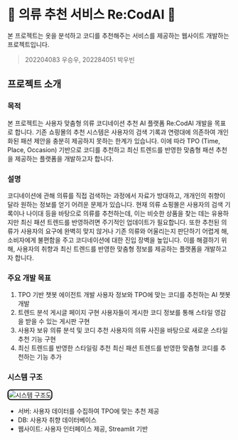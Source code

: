 # 👔 의류 추천 서비스 Re:CodAI 👗

본 프로젝트는 옷을 분석하고 코디를 추천해주는 서비스를 제공하는 웹사이트 개발하는 프로젝트입니다.
> 202204083 우승우, 202284051 박우빈
## 프로젝트 소개

### 목적
본 프로젝트는 사용자 맞춤형 의류 코디네이션 추천 AI 플랫폼 Re:CodAI 개발을 목표로 합니다. 
기존 쇼핑몰의 추천 시스템은 사용자의 검색 기록과 연령대에 의존하여 개인화된 패션 제안을 충분히 제공하지 못하는 한계가 있습니다. 이에 따라 TPO (Time, Place, Occasion) 기반으로 코디를 추천하고 최신 트렌드를 반영한 맞춤형 패션 추천을 제공하는 플랫폼을 개발하고자 합니다.

### 설명
코디네이션에 관해 의류를 직접 검색하는 과정에서 자료가 방대하고, 개개인의 취향이 달라 원하는 정보를 얻기 어려운 문제가 있습니다. 현재 의류 쇼핑몰은 사용자의 검색 기록이나 나이대 등을 바탕으로 의류를 추천하는데, 이는 비슷한 상품을 찾는 데는 유용하지만 최신 패션 트렌드를 반영하려면 주기적인 업데이트가 필요합니다. 또한 추천된 의류가 사용자의 요구에 완벽히 맞지 않거나 기존 의류와 어울리는지 판단하기 어렵게 해, 소비자에게 불편함을 주고 코디네이션에 대한 진입 장벽을 높입니다. 이를 해결하기 위해, 사용자의 취향과 최신 트렌드를 반영한 맞춤형 정보를 제공하는 플랫폼을 개발하고자 합니다.

### 주요 개발 목표
1. TPO 기반 챗봇 에이전트 개발
사용자 정보와 TPO에 맞는 코디를 추천하는 AI 챗봇 개발
2. 트렌드 분석 게시글 페이지 구현
사용자들이 게시한 코디 정보를 통해 스타일 영감을 받을 수 있는 게시판 구현
3. 사용자 보유 의류 분석 및 코디 추천
사용자의 의류 사진을 바탕으로 새로운 스타일 추천 기능 구현
4. 최신 트렌드를 반영한 스타일링 추천
최신 패션 트렌드를 반영한 맞춤형 코디를 추천하는 기능 추가

### 시스템 구조
<img src="https://github.com/user-attachments/assets/a1b42b28-cc61-4a55-8554-f4dd98e9d822" alt="시스템 구조도" style="border: 2px solid black; border-radius: 8px;">

* 서버: 사용자 데이터를 수집하여 TPO에 맞는 추천 제공
* DB: 사용자 취향 데이터베이스
* 웹사이트: 사용자 인터페이스 제공, Streamlit 기반

  






